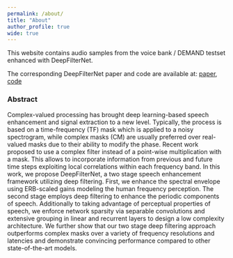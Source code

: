 ```yaml
---
permalink: /about/
title: "About"
author_profile: true
wide: true
---
```


This website contains audio samples from the voice bank / DEMAND testset enhanced with DeepFilterNet.

The corresponding DeepFilterNet paper and code are available at: 
[paper](https://arxiv.org/pdf/2110.05588.pdf), [code](https://github.com/Rikorose/DeepFilterNet)

### Abstract

Complex-valued processing has brought deep learning-based speech enhancement and signal extraction to a new level. Typically, the process is based on a time-frequency (TF) mask which is applied to a noisy spectrogram, while complex masks (CM) are usually preferred over real-valued masks due to their ability to modify the phase. Recent work proposed to use a complex filter instead of a point-wise multiplication with a mask. This allows to incorporate information from previous and future time steps exploiting local correlations within each frequency band. In this work, we propose DeepFilterNet, a two stage speech enhancement framework utilizing deep filtering. First, we enhance the spectral envelope using ERB-scaled gains modeling the human frequency perception. The second stage employs deep filtering to enhance the periodic components of speech. Additionally to taking advantage of perceptual properties of speech, we enforce network sparsity via separable convolutions and extensive grouping in linear and recurrent layers to design a low complexity architecture. We further show that our two stage deep filtering approach outperforms complex masks over a variety of frequency resolutions and latencies and demonstrate convincing performance compared to other state-of-the-art models.
